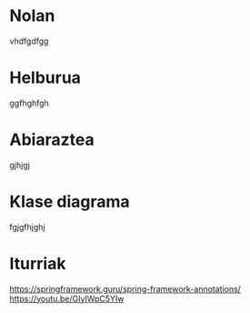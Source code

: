 # Nolan
vhdfgdfgg
# Helburua
ggfhghfgh
# Abiaraztea
gjhjgj
# Klase diagrama
fgjgfhjghj
# Iturriak
https://springframework.guru/spring-framework-annotations/ <br>
https://youtu.be/GIyIWpC5YIw
